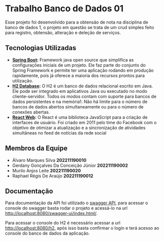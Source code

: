 # Trabalho Banco de Dados 01
Esse projeto foi desenvolvido para a obtensão de nota na disciplina de banco de dados 1, o projeto em questão se trata de um crud simples feito para registro, obtensão, alteração e deleção de serviços.
## Tecnologias Utilizadas 
- **[Spring Boot](https://spring.io/):** Framework java open source que simplifica as configurações iniciais de um projeto. Ele faz parte do conjunto do Spring Framework e permite ter uma aplicação rodando em produção rapidamente, pois já oferece a maioria dos recursos prontos para utilização.
- **[H2 Database](http://h2database.com):** O H2 é um banco de dados relacional escrito em Java. Ele pode ser integrado em aplicativos Java ou executado no modo cliente-servidor. Todos os modos contam com suporte para bancos de dados persistentes e na memória1. Não há limite para o número de bancos de dados abertos simultaneamente ou para o número de conexões abertas.
- **[React Web](https://react.dev):** O React é uma biblioteca JavaScript para a criação de interfaces de usuário. Foi criado em 2011 pelo time do Facebook com o objetivo de otimizar a atualização e a sincronização de atividades simultâneas no feed de notícias da rede social
## Membros da Equipe
- Álvaro Marques Silva **202211190010**
- Gerdany Gonçalves Da Conceição Júnior **202211190002**
- Murilo Anjos Leite **202211190020**
- Raphael Régis De Araújo **202211190012**
## Documentação
Para documentação da API foi utilizado o [swagger API](https://swagger.io), para acessar o console do swagger basta rodar o projeto e acessá-lo na url <http://localhost:8080/swagger-ui/index.html/>.

Para acessar o console do H2 é necessário acessar a url <http://localhost:8080/h2>, após isso basta confirmar o login e terá acesso ao console do banco de dados da aplicação.
